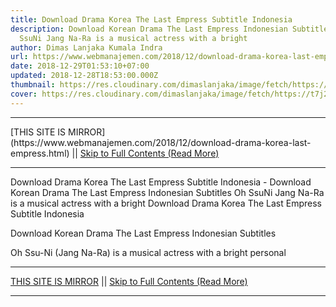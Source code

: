 ```yaml
---
title: Download Drama Korea The Last Empress Subtitle Indonesia
description: Download Korean Drama The Last Empress Indonesian Subtitles Oh
  SsuNi Jang Na-Ra is a musical actress with a bright
author: Dimas Lanjaka Kumala Indra
url: https://www.webmanajemen.com/2018/12/download-drama-korea-last-empress.html
date: 2018-12-29T01:53:10+07:00
updated: 2018-12-28T18:53:00.000Z
thumbnail: https://res.cloudinary.com/dimaslanjaka/image/fetch/https://t7j2r8j8.stackpathcdn.com/wp-content/uploads/2018/11/Download-Drama-Korea-The-Last-Empress-Subtitle-Indonesia-678x381.jpg
cover: https://res.cloudinary.com/dimaslanjaka/image/fetch/https://t7j2r8j8.stackpathcdn.com/wp-content/uploads/2018/11/Download-Drama-Korea-The-Last-Empress-Subtitle-Indonesia-678x381.jpg
---
```


<hr/> [THIS SITE IS MIRROR](https://www.webmanajemen.com/2018/12/download-drama-korea-last-empress.html) || <a href="https://www.webmanajemen.com/2018/12/download-drama-korea-last-empress.html" rel="follow" class="button" id="read-more">Skip to Full Contents (Read More)</a> <hr/> Download Drama Korea The Last Empress Subtitle Indonesia - Download Korean Drama The Last Empress Indonesian Subtitles Oh SsuNi Jang Na-Ra is a musical actress with a bright Download Drama Korea The Last Empress Subtitle Indonesia
  
  
  
  Download Korean Drama The Last Empress Indonesian Subtitles 
  
  Oh Ssu-Ni (Jang Na-Ra) is a musical actress with a bright personal <hr/> [THIS SITE IS MIRROR](https://www.webmanajemen.com/2018/12/download-drama-korea-last-empress.html) || <a href="https://www.webmanajemen.com/2018/12/download-drama-korea-last-empress.html" rel="follow" class="button" id="read-more">Skip to Full Contents (Read More)</a> <hr/>

<script>
    if (location.host.includes('dimaslanjaka12')) {
      location.replace('https://www.webmanajemen.com/2018/12/download-drama-korea-last-empress.html');
    }
  </script>